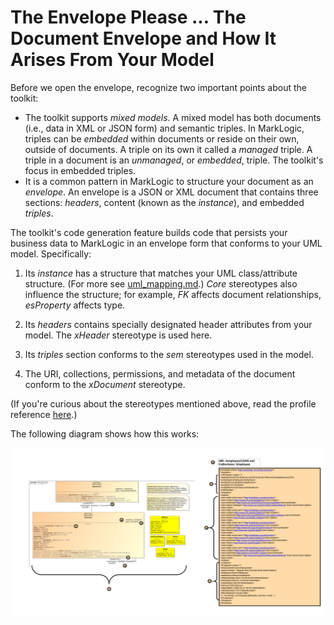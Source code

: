 # The Envelope Please ... The Document Envelope and How It Arises From Your Model

Before we open the envelope, recognize two important points about the toolkit:

- The toolkit supports *mixed models*. A mixed model has both documents (i.e., data in XML or JSON form) and semantic triples. In MarkLogic, triples can be *embedded* within documents or reside on their own, outside of documents. A triple on its own it called a *managed* triple. A triple in a document is an *unmanaged*, or *embedded*, triple. The toolkit's focus in embedded triples.
- It is a common pattern in MarkLogic to structure your document as an *envelope*. An envelope is a JSON or XML document that contains three sections: *headers*, content (known as the *instance*), and embedded *triples*. 

The toolkit's code generation feature builds code that persists your business data to MarkLogic in an envelope form that conforms to your UML model. Specifically:

1. Its *instance* has a structure that matches your UML class/attribute structure. (For more see [uml_mapping.md](uml_mapping.md).) *Core* stereotypes also influence the structure; for example, *FK* affects document relationships, *esProperty* affects type.

2. Its *headers* contains specially designated header attributes from your model. The *xHeader* stereotype is used here.

3. Its *triples* section conforms to the *sem* stereotypes used in the model. 

4. The URI, collections, permissions, and metadata of the document conform to the *xDocument* stereotype. 


(If you're curious about the stereotypes mentioned above, read the profile reference [here](profile.md).)

The following diagram shows how this works:

![Envelope](envelope.png)
